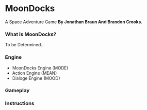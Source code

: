 # MoonDocks
A Space Adventure Game **By Jonathan Braun And Brandon Crooks.**

### What is MoonDocks?
To be Determined...

### Engine
- MoonDocks Engine (MODE)
- Action Engine (MEAN)
- Dialoge Engine (MOOD)

### Gameplay

### Instructions
